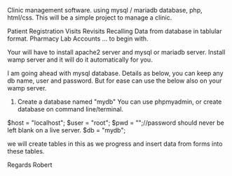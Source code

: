 Clinic management software.
using mysql / mariadb database, php, html/css.
This will be a simple project to manage a clinic.

Patient Registration
Visits
Revisits
Recalling Data from database in tablular format.
Pharmacy
Lab
Accounts ... to begin with.

Your will have to install apache2 server and mysql or mariadb server. 
Install wamp server and it will do it automatically for you.

I am going ahead with mysql database.
Details as below, you can keep any db name, user and password. But for ease can use the below also
on your wamp server.


1. Create a database named "mydb"
You can use phpmyadmin, or create database on command line/terminal.

$host = "localhost";
$user = "root";
$pwd = "";//password should never be left blank on a live server.
$db = "mydb";

we will create tables in this as we progress and insert data from forms into these tables.

 

Regards
Robert
